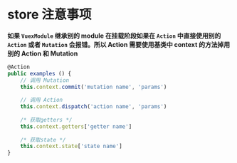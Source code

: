 # store 注意事项

**如果 `VuexModule` 继承别的 module 在挂载阶段如果在 `Action` 中直接使用别的 `Action` 或者 `Mutation` 会报错。所以 Action 需要使用基类中 context 的方法掉用别的 Action 和 Mutation**

```typescript
@Action
public examples () {
    // 调用 Mutation
    this.context.commit('mutation name', 'params')
    
    // 调用 Action
    this.context.dispatch('action name', 'params')
    
    /* 获取getters */
    this.context.getters['getter name']
    
    /* 获取state */
    this.context.state['state name']
}
```
